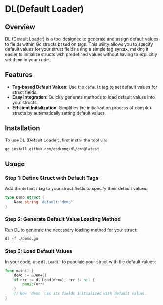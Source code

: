 # DL(Default Loader)

## Overview

DL (Default Loader) is a tool designed to generate and assign default values to fields within Go structs based on tags. This utility allows you to specify default values for your struct fields using a simple tag syntax, making it easier to initialize structs with predefined values without having to explicitly set them in your code.

## Features

- **Tag-based Default Values**: Use the `default` tag to set default values for struct fields.
- **Easy Integration**: Quickly generate methods to load default values into your structs.
- **Efficient Initialization**: Simplifies the initialization process of complex structs by automatically setting default values.

## Installation

To use DL (Default Loader), first install the tool via:

```shell
go install github.com/godcong/dl/cmd@latest
```

## Usage

### Step 1: Define Struct with Default Tags

Add the `default` tag to your struct fields to specify their default values:
```go
type Demo struct {
    Name string `default:"demo"`
}
```

### Step 2: Generate Default Value Loading Method

Run DL to generate the necessary loading method for your struct:

```
dl -f ./demo.go
```

### Step 3: Load Default Values

In your code, use `dl.Load()` to populate your struct with the default values:


```go
func main() { 
	demo := &Demo{} 
	if err := dl.Load(demo); err != nil { 
		panic(err) 
	} 
	// Now 'demo' has its fields initialized with default values. 
}
```
